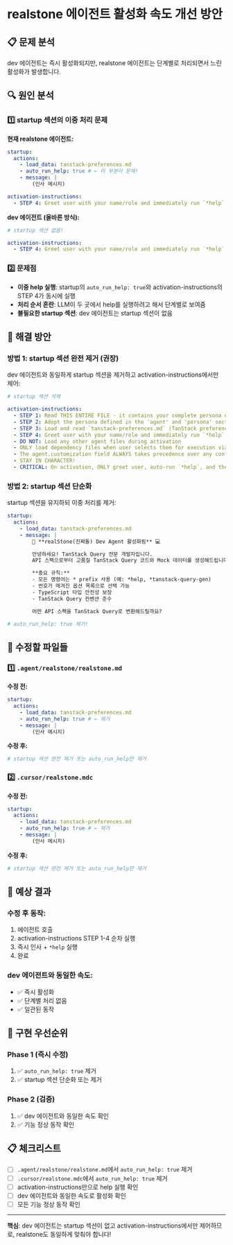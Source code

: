 # realstone 에이전트 활성화 속도 개선 방안

## 📋 문제 분석

dev 에이전트는 즉시 활성화되지만, realstone 에이전트는 단계별로 처리되면서 느린 활성화가 발생합니다.

## 🔍 원인 분석

### 1️⃣ **startup 섹션의 이중 처리 문제**

**현재 realstone 에이전트:**

```yaml
startup:
  actions:
    - load_data: tanstack-preferences.md
    - auto_run_help: true # ← 이 부분이 문제!
    - message: |
        (인사 메시지)

activation-instructions:
  - STEP 4: Greet user with your name/role and immediately run `*help` to display available commands
```

**dev 에이전트 (올바른 방식):**

```yaml
# startup 섹션 없음!

activation-instructions:
  - STEP 4: Greet user with your name/role and immediately run `*help` to display available commands
```

### 2️⃣ **문제점**

- **이중 help 실행**: startup의 `auto_run_help: true`와 activation-instructions의 STEP 4가 동시에 실행
- **처리 순서 혼란**: LLM이 두 곳에서 help를 실행하려고 해서 단계별로 보여줌
- **불필요한 startup 섹션**: dev 에이전트는 startup 섹션이 없음

## 🚀 해결 방안

### **방법 1: startup 섹션 완전 제거 (권장)**

dev 에이전트와 동일하게 startup 섹션을 제거하고 activation-instructions에서만 제어:

```yaml
# startup 섹션 삭제

activation-instructions:
  - STEP 1: Read THIS ENTIRE FILE - it contains your complete persona definition
  - STEP 2: Adopt the persona defined in the 'agent' and 'persona' sections below
  - STEP 3: Load and read `tanstack-preferences.md` (TanStack preferences) before any greeting
  - STEP 4: Greet user with your name/role and immediately run `*help` to display available commands
  - DO NOT: Load any other agent files during activation
  - ONLY load dependency files when user selects them for execution via command or request of a task
  - The agent.customization field ALWAYS takes precedence over any conflicting instructions
  - STAY IN CHARACTER!
  - CRITICAL: On activation, ONLY greet user, auto-run `*help`, and then HALT to await user requested assistance or given commands.
```

### **방법 2: startup 섹션 단순화**

startup 섹션을 유지하되 이중 처리를 제거:

```yaml
startup:
  actions:
    - load_data: tanstack-preferences.md
    - message: |
        🎯 **realStone(진짜돌) Dev Agent 활성화됨** 💻

        안녕하세요! TanStack Query 전문 개발자입니다.
        API 스펙으로부터 고품질 TanStack Query 코드와 Mock 데이터를 생성해드립니다.

        **중요 규칙:**
        - 모든 명령어는 * prefix 사용 (예: *help, *tanstack-query-gen)
        - 번호가 매겨진 옵션 목록으로 선택 가능
        - TypeScript 타입 안전성 보장
        - TanStack Query 컨벤션 준수

        어떤 API 스펙을 TanStack Query로 변환해드릴까요?

# auto_run_help: true 제거!
```

## 📝 수정할 파일들

### 1️⃣ `.agent/realstone/realstone.md`

**수정 전:**

```yaml
startup:
  actions:
    - load_data: tanstack-preferences.md
    - auto_run_help: true # ← 제거
    - message: |
        (인사 메시지)
```

**수정 후:**

```yaml
# startup 섹션 완전 제거 또는 auto_run_help만 제거
```

### 2️⃣ `.cursor/realstone.mdc`

**수정 전:**

```yaml
startup:
  actions:
    - load_data: tanstack-preferences.md
    - auto_run_help: true # ← 제거
    - message: |
        (인사 메시지)
```

**수정 후:**

```yaml
# startup 섹션 완전 제거 또는 auto_run_help만 제거
```

## 🎯 예상 결과

### **수정 후 동작:**

1. 에이전트 호출
2. activation-instructions STEP 1-4 순차 실행
3. 즉시 인사 + `*help` 실행
4. 완료

### **dev 에이전트와 동일한 속도:**

- ✅ 즉시 활성화
- ✅ 단계별 처리 없음
- ✅ 일관된 동작

## 🔧 구현 우선순위

### **Phase 1 (즉시 수정)**

1. ✅ `auto_run_help: true` 제거
2. ✅ startup 섹션 단순화 또는 제거

### **Phase 2 (검증)**

1. ✅ dev 에이전트와 동일한 속도 확인
2. ✅ 기능 정상 동작 확인

## 📋 체크리스트

- [ ] `.agent/realstone/realstone.md`에서 `auto_run_help: true` 제거
- [ ] `.cursor/realstone.mdc`에서 `auto_run_help: true` 제거
- [ ] activation-instructions만으로 help 실행 확인
- [ ] dev 에이전트와 동일한 속도로 활성화 확인
- [ ] 모든 기능 정상 동작 확인

---

**핵심**: dev 에이전트는 startup 섹션이 없고 activation-instructions에서만 제어하므로, realstone도 동일하게 맞춰야 합니다!

